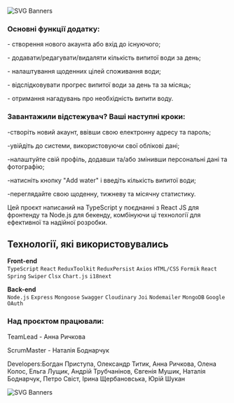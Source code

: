 

![SVG Banners](https://svg-banners.vercel.app/api?type=origin&text1=AquaTrack&text2=%20Це%20сучасний%20веб-додаток,%20який%20допомагає%20користувачам%20відстежувати%20щоденне%20споживання%20води.%20Цей%20інструмент%20спрямований%20на%20підтримку%20здорового%20способу%20життя,%20забезпечуючи%20зручний%20інтерфейс%20для%20введення%20даних%20про%20споживання%20води,%20перегляд%20статистики%20та%20налаштування%20персональних%20цілей.%20Змініть%20свої%20щоденні%20звички%20-%20завантажте%20трекер%20вже%20зараз!&width=900&height=400)



<h3 align="left">Основні функції додатку:</h3>
<p align="left">- створення нового акаунта або вхід до існуючого;</p>
 <p align="left">- додавати/редагувати/видаляти кількість випитої води за день;</p>
<p align="left">- налаштування щоденних цілей споживання води;</p>
<p align="left">- відслідковувати прогрес випитої води за день та за місяць;</p>
<p align="left">- отримання нагадувань про необхідність випити воду.</p>

<h3 align="left">Завантажили відстежувач? Ваші наступні кроки:</h3>

  <p align="left"> -створіть новий акаунт, ввівши свою електронну адресу та пароль;</p>
<p align="left"> -увійдіть до системи, використовуючи свої облікові дані;</p>
<p align="left">-налаштуйте свій профіль, додавши та/або змінивши персональні дані та фотографію;</p>
<p align="left">-натисніть кнопку "Add water" і введіть кількість випитої води;</p>
   <p align="left">-переглядайте свою щоденну, тижневу та місячну статистику.</p>




<p>Цей проєкт написаний на TypeScript у поєднанні з React JS для фронтенду та Node.js для бекенду, комбінуючи ці технології для ефективної та надійної розробки.</p>

## Технології, які використовувались

**Front-end**<br />
`TypeScript` `React` `ReduxToolkit` `ReduxPersist` `Axios` `HTML/CSS` `Formik`
`React Spring` `Swiper` `Clsx` `Chart.js` `i18next`



**Back-end**<br />
`Node.js` `Express` `Mongoose` `Swagger` `Cloudinary` `Joi` `Nodemailer` `MongoDB` `Google OAuth`



  <h3 align="left">Над проєктом працювали:</h3>
<p align="left">TeamLead - Анна Ричкова</p>
<p align="left">ScrumMaster - Наталія Боднарчук</p>
<p align="left"> Developers:Богдан Приступа, Олександр Титик, Анна Ричкова, Олена Колос, Ельга Лущик, Андрій Трубчанінов, Євгенія Мушик, Наталія Боднарчук, Петро Свіст, Ірина Щербановська, Юрій Шукан</p>



![SVG Banners](https://svg-banners.vercel.app/api?type=origin&text1=%20Пити%20воду%20-%20корисно,%20а%20з%20AquaTrack%20-%20це%20зручно!%20&text2=&width=900&height=400)






